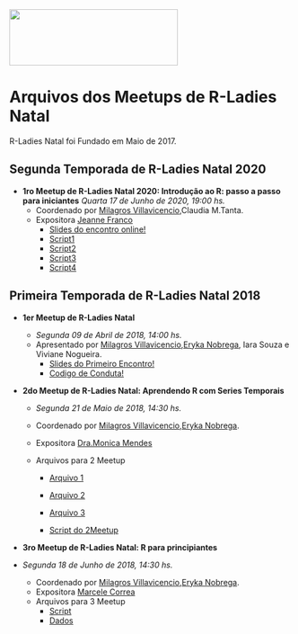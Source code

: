 <img src="https://github.com/rladies/starter-kit/blob/master/logo/R-LadiesGlobal_RBG_online_LogoWithText_Horizontal.png" data-canonical-src="https://github.com/rladies/starter-kit/blob/master/logo/R-LadiesGlobal_RBG_online_LogoWithText_Horizontal.png" width="300" height="100" />

# Arquivos dos Meetups de R-Ladies Natal

R-Ladies Natal foi Fundado em Maio de 2017.
## Segunda Temporada de R-Ladies Natal 2020
 - **1ro Meetup de R-Ladies Natal 2020: Introdução ao R: passo a passo para iniciantes** 
     *Quarta 17 de Junho de 2020, 19:00 hs.*
     - Coordenado por [Milagros Villavicencio](https://rladies.org/brazil-rladies/name/milagros-villavicencio/),Claudia M.Tanta.
     - Expositora [Jeanne Franco](http://lattes.cnpq.br/2751578960288697)
        * [Slides do encontro online!](https://github.com/rladies/meetup-presentations_natal/blob/master/R-Ladies%20Natal%20-%20Introdu%C3%A7%C3%A3o%20ao%20R%20-%20Jeanne%20Franco.pdf)
        * [Script1](https://github.com/rladies/meetup-presentations_natal/blob/master/Exemplo_1.R)
        * [Script2](https://github.com/rladies/meetup-presentations_natal/blob/master/Exemplo_2.R)
        * [Script3](https://github.com/rladies/meetup-presentations_natal/blob/master/Exemplo_3.R)
        * [Script4](https://github.com/rladies/meetup-presentations_natal/blob/master/Exemplo_4.R)

 ## Primeira Temporada de R-Ladies Natal 2018
 - **1er Meetup de R-Ladies Natal**
 
      - *Segunda 09 de Abril de 2018, 14:00 hs.*
      - Apresentado por [Milagros Villavicencio](https://rladies.org/brazil-rladies/name/milagros-villavicencio/),[Eryka Nobrega](https://rladies.org/brazil-rladies/name/eryka-nobrega/), Iara Souza e Viviane Nogueira.
        * [Slides do Primeiro Encontro!](https://github.com/rladies/meetup-presentations_natal/blob/master/R-Ladies-Natal_1stmeetup.pdf)
        * [Codigo de Conduta!](https://github.com/rladies/meetup-presentations_natal/blob/master/R-Ladies_RulesGuidelines.pdf)
       
 - **2do Meetup de R-Ladies Natal: Aprendendo R com Series Temporais** 
 
      - *Segunda 21 de Maio de 2018, 14:30 hs.*
      - Coordenado por [Milagros Villavicencio](https://rladies.org/brazil-rladies/name/milagros-villavicencio/),[Eryka Nobrega](https://rladies.org/brazil-rladies/name/eryka-nobrega/).
      - Expositora [Dra.Monica Mendes](http://lattes.cnpq.br/3222239663338873)
      - Arquivos para 2 Meetup   
      
        * [Arquivo 1](https://github.com/rladies/meetup-presentations_natal/blob/master/URANEB.txt) 
        
        * [Arquivo 2](https://github.com/rladies/meetup-presentations_natal/blob/master/TMEDNEB.txt)
        
        * [Arquivo 3](https://github.com/rladies/meetup-presentations_natal/blob/master/PRECNEB.txt)
        
        * [Script do 2Meetup](https://github.com/rladies/meetup-presentations_natal/blob/master/Script%202Meetup) 
       
       
 - **3ro Meetup de R-Ladies Natal: R para principiantes** 
  - *Segunda 18 de Junho de 2018, 14:30 hs.*
      - Coordenado por [Milagros Villavicencio](https://rladies.org/brazil-rladies/name/milagros-villavicencio/),[Eryka Nobrega](https://rladies.org/brazil-rladies/name/eryka-nobrega/).
      - Expositora [Marcele Correa](http://lattes.cnpq.br/1635027419511948)
      - Arquivos para 3 Meetup  
        * [Script](https://github.com/rladies/meetup-presentations_natal/blob/master/script_minicurso_ladies.R)
        * [Dados](https://github.com/rladies/meetup-presentations_natal/blob/master/estacao_saoluis_mensal.csv)
 
 
